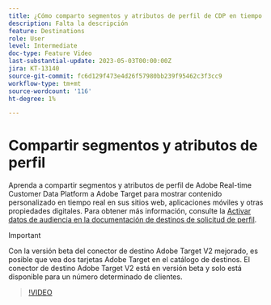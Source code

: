 ```yaml
---
title: ¿Cómo comparto segmentos y atributos de perfil de CDP en tiempo real de Adobe con Adobe Target?
description: Falta la descripción
feature: Destinations
role: User
level: Intermediate
doc-type: Feature Video
last-substantial-update: 2023-05-03T00:00:00Z
jira: KT-13140
source-git-commit: fc6d129f473e4d26f57980bb239f95462c3f3cc9
workflow-type: tm+mt
source-wordcount: '116'
ht-degree: 1%

---
```



# Compartir segmentos y atributos de perfil

Aprenda a compartir segmentos y atributos de perfil de Adobe Real-time Customer Data Platform a Adobe Target para mostrar contenido personalizado en tiempo real en sus sitios web, aplicaciones móviles y otras propiedades digitales. Para obtener más información, consulte la [Activar datos de audiencia en la documentación de destinos de solicitud de perfil](https://experienceleague.adobe.com/docs/experience-platform/destinations/ui/activate/activate-profile-request-destinations.html).

>[!IMPORTANT]
>
>Con la versión beta del conector de destino Adobe Target V2 mejorado, es posible que vea dos tarjetas Adobe Target en el catálogo de destinos. El conector de destino Adobe Target V2 está en versión beta y solo está disponible para un número determinado de clientes.

>[!VIDEO](https://video.tv.adobe.com/v/3419036/?learn=on)
